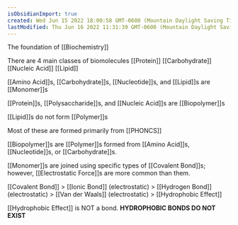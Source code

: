 ```yaml
---
isObsidianImport: true
created: Wed Jun 15 2022 18:00:58 GMT-0600 (Mountain Daylight Saving Time)
lastModified: Thu Jun 16 2022 11:31:39 GMT-0600 (Mountain Daylight Saving Time)
---
```

The foundation of [[Biochemistry]]

There are 4 main classes of biomolecules
[[Protein]]
[[Carbohydrate]]
[[Nucleic Acid]]
[[Lipid]]

[[Amino Acid]]s, [[Carbohydrate]]s, [[Nucleotide]]s, and [[Lipid]]s are [[Monomer]]s

[[Protein]]s, [[Polysaccharide]]s, and [[Nucleic Acid]]s are [[Biopolymer]]s

[[Lipid]]s do not form [[Polymer]]s

Most of these are formed primarily from [[PHONCS]]

[[Biopolymer]]s are [[Polymer]]s formed from [[Amino Acid]]s, [[Nucleotide]]s, or [[Carbohydrate]]s.

[[Monomer]]s are joined using specific types of [[Covalent Bond]]s; however, [[Electrostatic Force]]s are more common than them.

[[Covalent Bond]] > [[Ionic Bond]] (electrostatic) > [[Hydrogen Bond]] (electrostatic) > [[Van der Waals]] (electrostatic) > [[Hydrophobic Effect]]

[[Hydrophobic Effect]] is NOT a bond. **HYDROPHOBIC BONDS DO NOT EXIST**